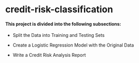 # credit-risk-classification

#### This project is divided into the following subsections:

- Split the Data into Training and Testing Sets

- Create a Logistic Regression Model with the Original Data

- Write a Credit Risk Analysis Report
